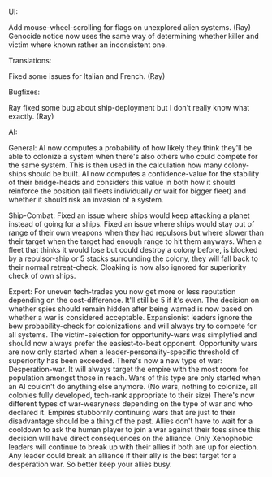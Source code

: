 UI:

Add mouse-wheel-scrolling for flags on unexplored alien systems. (Ray)
Genocide notice now uses the same way of determining whether killer and victim where known rather an inconsistent one.

Translations:

Fixed some issues for Italian and French. (Ray)

Bugfixes:

Ray fixed some bug about ship-deployment but I don't really know what exactly. (Ray)

AI:

General:
AI now computes a probability of how likely they think they'll be able to colonize a system when there's also others who could compete for the same system. This is then used in the calculation how many colony-ships should be built.
AI now computes a confidence-value for the stability of their bridge-heads and considers this value in both how it should reinforce the position (all fleets individually or wait for bigger fleet) and whether it should risk an invasion of a system.

Ship-Combat:
Fixed an issue where ships would keep attacking a planet instead of going for a ships.
Fixed an issue where ships would stay out of range of their own weapons when they had repulsors but where slower than their target when the target had enough range to hit them anyways.
When a fleet that thinks it would lose but could destroy a colony before, is blocked by a repulsor-ship or 5 stacks surrounding the colony, they will fall back to their normal retreat-check.
Cloaking is now also ignored for superiority check of own ships.

Expert:
For uneven tech-trades you now get more or less reputation depending on the cost-difference. It'll still be 5 if it's even.
The decision on whether spies should remain hidden after being warned is now based on whether a war is considered acceptable.
Expansionist leaders ignore the bew probability-check for colonizations and will always try to compete for all systems.
The victim-selection for opportunity-wars was simplyfied and should now always prefer the easiest-to-beat opponent.
Opportunity wars are now only started when a leader-personality-specific threshold of superiority has been exceeded.
There's now a new type of war: Desperation-war. It will always target the empire with the most room for population amongst those in reach. Wars of this type are only started when an AI couldn't do anything else anymore. (No wars, nothing to colonize, all colonies fully developed, tech-rank appropriate to their size)
There's now different types of war-wearyness depending on the type of war and who declared it. Empires stubbornly continuing wars that are just to their disadvantage should be a thing of the past.
Allies don't have to wait for a cooldown to ask the human player to join a war against their foes since this decision will have direct consequences on the alliance.
Only Xenophobic leaders will continue to break up with their allies if both are up for election.
Any leader could break an alliance if their ally is the best target for a desperation war. So better keep your allies busy.